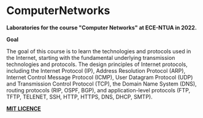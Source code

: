 # ComputerNetworks

**Laboratories for the course "Computer Networks" at ECE-NTUA in 2022.**

**Goal**

The goal of this course is to learn the technologies and protocols used in the Internet, starting with the fundamental underlying transmission technologies and protocols. The design principles of Internet protocols, including the Internet Protocol (IP), Address Resolution Protocol (ARP), Internet Control Message Protocol (ICMP), User Datagram Protocol (UDP) and Transmission Control Protocol (TCP), the Domain Name System (DNS), routing protocols (RIP, OSPF, BGP), and application-level protocols (FTP, TFTP, TELENET, SSH, HTTP, HTTPS, DNS, DHCP, SMTP).


**[MIT LICENCE](https://github.com/NikosVlachakis/ComputerNetworks/blob/master/LICENSE)**

